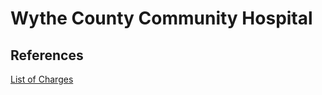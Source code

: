 # Wythe County Community Hospital  

[]()  

## References

[List of Charges](https://www.wcch.org/Content/Uploads/Wythe%20County/files/Wythe%20County%20Community%20Hospital%20%20Understanding%20Billing%20and%20Charges%2020181221.xls)

